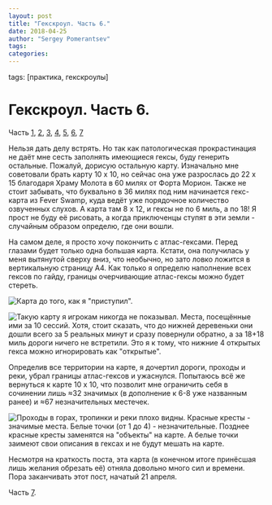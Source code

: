 ```yaml
---
layout: post
title: "Гекскроул. Часть 6."
date: 2018-04-25
author: "Sergey Pomerantsev"
tags:
categories:
---
```

tags: [практика, гекскроулы]

# Гекскроул. Часть 6.

Часть [1](https://stuartzaq.blot.im/гекскроул-часть-1), [2](https://stuartzaq.blot.im/гекскроул-часть-2), [3](https://stuartzaq.blot.im/гекскроул-часть-3), [4](https://stuartzaq.blot.im/гекскроул-часть-4), [5](https://stuartzaq.blot.im/гекскроул-часть-5), [6](https://stuartzaq.blot.im/гекскроул-часть-6), [7](https://stuartzaq.blot.im/гекскроул-часть-7)

Нельзя дать делу встрять. Но так как патологическая прокрастинация не даёт мне сесть заполнять имеющиеся гексы, буду генерить остальные. Пожалуй, дорисую остальную карту. Изначально мне советовали брать карту 10 х 10, но сейчас она уже разрослась до 22 х 15 благодаря Храму Молота в 60 милях от Форта Морион. Также не стоит забывать, что буквально в 36 милях под ним начинается гекс-карта из Fever Swamp, куда ведёт уже порядочное количество озвученных слухов. А карта там 8 х 12, и гексы не по 6 миль, а по 18! Я прост не буду её рисовать, а когда приключенцы ступят в эти земли - случайным образом определю, где они вошли.

На самом деле, я просто хочу покончить с атлас-гексами. Перед глазами будет только одна большая карта. Кстати, она получилась у меня вытянутой сверху вниз, что необычно, но зато ловко ложится в вертикальную страницу А4. Как только я определю наполнение всех гексов по гайду, границы очерчивающие атлас-гексы можно будет стереть.

![Карта до того, как я "приступил".](/images/_hexcrawl_6_1.png)

![Такую карту я игрокам никогда не показывал. Места, посещённые ими за 10 сессий. Хотя, стоит сказать, что до нижней деревеньки они дошли всего за 5 реальных минут и сразу повернули обратно, а за 18+18 миль дороги ничего не встретили. Это я к тому, что нижние 4 открытых гекса можно игнорировать как "открытые".](/images/_hexcrawl_6_2.png)

Определив все территории на карте, я дочертил дороги, проходы и реки, убрал границы атлас-гексов и ужаснулся. Попытаюсь всё же вернуться к карте 10 х 10, что позволит мне ограничить себя в сочинении лишь ≈32 значимых (в дополнение к 6-8 уже названным ранее) и ≈67 незначительных местечек.

![Проходы в горах, тропинки и реки плохо видны. Красные кресты - значимые места. Белые точки (от 1 до 4) - незначительные. Позднее красные кресты заменятся на "объекты" на карте. А белые точки заимеют свои описания в гексах и не будут мешать на карте.](/images/_hexcrawl_6_3.png)

Несмотря на краткость поста, эта карта (в конечном итоге принёсшая лишь желания обрезать её) отняла довольно много сил и времени. Пора заканчивать этот пост, начатый 21 апреля.

Часть [7](https://stuartzaq.blot.im/гекскроул-часть-7).
